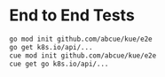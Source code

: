 # End to End Tests

```sh
go mod init github.com/abcue/kue/e2e
go get k8s.io/api/...
cue mod init github.com/abcue/kue/e2e
cue get go k8s.io/api/...
```
